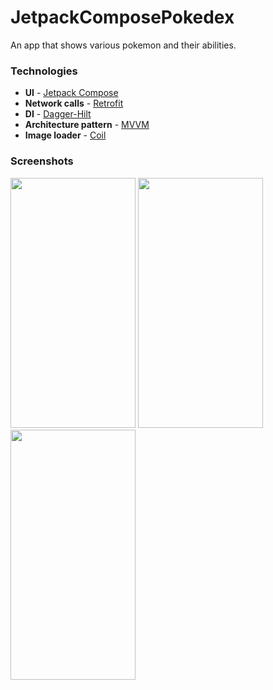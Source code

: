 # JetpackComposePokedex
An app that shows various pokemon and their abilities.

### Technologies
- **UI** - [Jetpack Compose](https://developer.android.com/jetpack/compose)
- **Network calls** - [Retrofit](https://square.github.io/retrofit/)
- **DI** - [Dagger-Hilt](https://developer.android.com/training/dependency-injection/hilt-android)
- **Architecture pattern** - [MVVM](https://en.wikipedia.org/wiki/Model%E2%80%93view%E2%80%93viewmodel)
- **Image loader** - [Coil](https://coil-kt.github.io/coil/)

### Screenshots
<img src="https://user-images.githubusercontent.com/94696816/206858487-bba00063-05e2-4acd-a3fb-ab182ded6cf7.png" width="200" height="400" />

<img src="https://user-images.githubusercontent.com/94696816/206858505-8988e7d4-800d-4e57-8fe0-fff0289018c9.png" width="200" height="400" />

<img src="https://user-images.githubusercontent.com/94696816/206858520-55c13232-b3fc-4c6e-a030-889bd4393cc6.png" width="200" height="400" />

